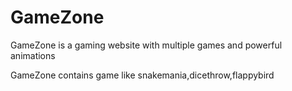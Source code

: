 # GameZone
GameZone  is a gaming website with multiple games and powerful animations

GameZone contains game like snakemania,dicethrow,flappybird

